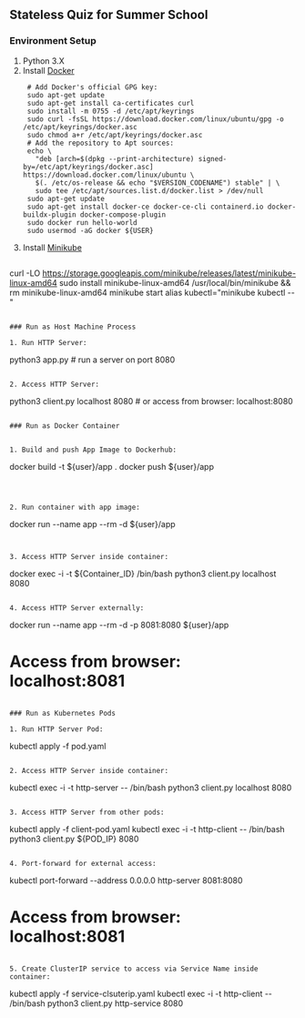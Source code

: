 ## Stateless Quiz for Summer School

### Environment Setup

1. Python 3.X
2. Install [Docker](https://docs.docker.com/engine/install/ubuntu/#install-using-the-repository)
   ```
    # Add Docker's official GPG key:
    sudo apt-get update
    sudo apt-get install ca-certificates curl
    sudo install -m 0755 -d /etc/apt/keyrings
    sudo curl -fsSL https://download.docker.com/linux/ubuntu/gpg -o /etc/apt/keyrings/docker.asc
    sudo chmod a+r /etc/apt/keyrings/docker.asc
    # Add the repository to Apt sources:
    echo \
      "deb [arch=$(dpkg --print-architecture) signed-by=/etc/apt/keyrings/docker.asc] https://download.docker.com/linux/ubuntu \
      $(. /etc/os-release && echo "$VERSION_CODENAME") stable" | \
      sudo tee /etc/apt/sources.list.d/docker.list > /dev/null
    sudo apt-get update
    sudo apt-get install docker-ce docker-ce-cli containerd.io docker-buildx-plugin docker-compose-plugin
    sudo docker run hello-world
    sudo usermod -aG docker ${USER}
   ```
3. Install [Minikube](https://minikube.sigs.k8s.io/docs/start/)
   ```
  curl -LO https://storage.googleapis.com/minikube/releases/latest/minikube-linux-amd64
  sudo install minikube-linux-amd64 /usr/local/bin/minikube && rm minikube-linux-amd64
  minikube start
  alias kubectl="minikube kubectl --"
   ```

### Run as Host Machine Process

1. Run HTTP Server: 

```
python3 app.py # run a server on port 8080
```

2. Access HTTP Server:

```
python3 client.py localhost 8080 # or access from browser: localhost:8080

```

### Run as Docker Container


1. Build and push App Image to Dockerhub:

```
docker build -t ${user}/app .
docker push ${user}/app
```



2. Run container with app image:

```
docker run --name app  --rm -d ${user}/app
```


3. Access HTTP Server inside container:

```
docker exec -i -t ${Container_ID} /bin/bash
python3 client.py localhost 8080
```

4. Access HTTP Server externally:

```
docker run --name app  --rm -d -p 8081:8080 ${user}/app
# Access from browser: localhost:8081
```

### Run as Kubernetes Pods

1. Run HTTP Server Pod:

```
kubectl apply -f pod.yaml
```

2. Access HTTP Server inside container:

```
kubectl exec -i -t http-server -- /bin/bash
python3 client.py localhost 8080
```

3. Access HTTP Server from other pods:

```
kubectl apply -f client-pod.yaml
kubectl exec -i -t http-client -- /bin/bash
python3 client.py ${POD_IP} 8080
```

4. Port-forward for external access:

```
kubectl port-forward --address 0.0.0.0 http-server 8081:8080
# Access from browser: localhost:8081
```

5. Create ClusterIP service to access via Service Name inside container: 

```
kubectl apply -f service-clsuterip.yaml
kubectl exec -i -t http-client -- /bin/bash
python3 client.py http-service 8080
```

